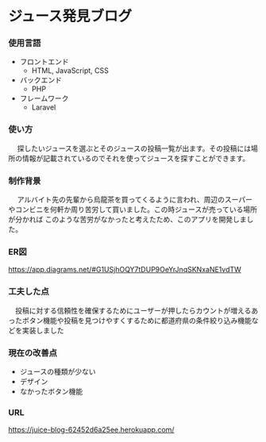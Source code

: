 # ジュース発見ブログ
### 使用言語
* フロントエンド
  * HTML, JavaScript, CSS
* バックエンド
  * PHP
* フレームワーク
  * Laravel
  
### 使い方
&emsp; 探したいジュースを選ぶとそのジュースの投稿一覧が出ます。その投稿には場所の情報が記載されているのでそれを使ってジュースを探すことができます。
### 制作背景
&emsp; アルバイト先の先輩から烏龍茶を買ってくるように言われ、周辺のスーパーやコンビニを何軒か周り苦労して買いました。この時ジュースが売っている場所が分かれば
このような苦労がなかったと考えたため、このアプリを開発しました。
### ER図
https://app.diagrams.net/#G1USjhOQY7tDUP9OeYrJnqSKNxaNE1vdTW
&emsp; 
### 工夫した点
&emsp;投稿に対する信頼性を確保するためにユーザーが押したらカウントが増えるあったボタン機能や投稿を見つけやすくするために都道府県の条件絞り込み機能などを実装しました
### 現在の改善点
* ジュースの種類が少ない
* デザイン
* なかったボタン機能
### URL
https://juice-blog-62452d6a25ee.herokuapp.com/

  
  
